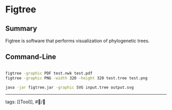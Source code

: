 # Figtree

## Summary

Figtree is software that performs visualization of phylogenetic trees.

## Command-Line
```bash

figtree -graphic PDF test.nwk test.pdf
figtree -graphic PNG -width 320 -height 320 test.tree test.png

java -jar figtree.jar -graphic SVG input.tree output.svg
```

---

tags: [[Tool]], #📝/🌱